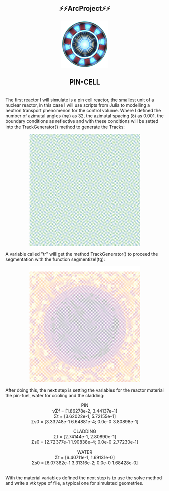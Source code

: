 <h2 align="center">⚡⚡ArcProject⚡⚡</h2>

<p align="center">
<img src="images/Imagem-Reator-Homem-de-Ferro-PNG.png" width="150" alt="accessibility text">
</p>
<p align="center"The project Arc is a agglomerate of repositories write with Julia, Python and R for the study of nuclear reactors.
</p>
<h2 align="center">PIN-CELL</h2>
<br>
The first reactor I will simulate is a pin cell reactor, the smallest unit of a nuclear reactor, in this case I will use scripts from Julia to modelling a neutron transport phenomenon for the control volume. 
Where I defined the number of azimutal angles (nφ) as 32, the azimutal spacing (δ) as 0.001, the boundary conditions as reflective and with these conditions will be setted into the TrackGenerator() method to generate the Tracks:
<br> 
<p align="center">
<img src="pincell-tracks.png" width="350" alt="accessibility text">
</p>
A variable called "tr" will get the method TrackGenerator() to proceed the segmentation with the function segmentize!(tg):
<p align="center">
  <img src="images/pincell-segments.png" width="350" alt="accessibility text">
  </p>
  
 After doing this, the next step is setting the variables for the reactor material the pin-fuel, water for cooling and the cladding:
 <br>
 <p align="center">PIN
 <br>
    νΣf = [1.86278e-2, 3.44137e-1]
    <br>
    Σt  = [3.62022e-1, 5.72155e-1]
    <br>
    Σs0 = [3.33748e-1  6.64881e-4; 0.0e-0 3.80898e-1]
    <br>

</p>
     <p align="center">CLADDING
  <br>
    Σt  = [2.74144e-1, 2.80890e-1]
    <br>
    Σs0 = [2.72377e-1 1.90838e-4; 0.0e-0 2.77230e-1]
<br>
</p>
 <p align="center">WATER
  <br>
Σt  = [6.40711e-1, 1.69131e-0]
    <br>
    Σs0 = [6.07382e-1 3.31316e-2; 0.0e-0 1.68428e-0]
</p>
<br>
With the material variables defined the next step is to use the solve method and write a vtk type of file, a typical one for simulated geometries. 
